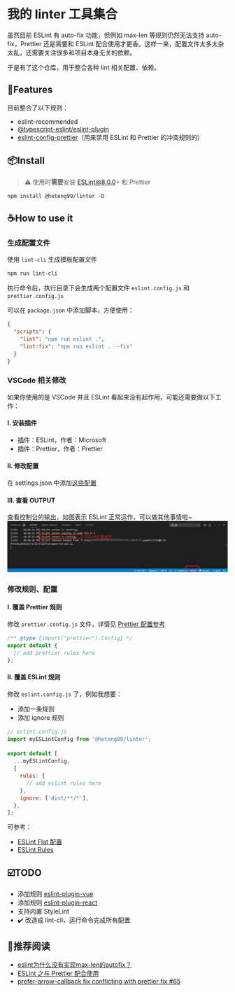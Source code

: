 # 我的 linter 工具集合

虽然目前 ESLint 有 auto-fix 功能，但例如 max-len 等规则仍然无法支持 auto-fix，Prettier 还是需要和 ESLint 配合使用才更香。这样一来，配置文件太多太杂太乱，还需要关注很多和项目本身无关的依赖。

于是有了这个仓库，用于整合各种 lint 相关配置、依赖。

## 🚀Features
目前整合了以下规则：
- eslint-recommended
- [@typescript-eslint/eslint-plugin](@typescript-eslint/eslint-plugin)
- [eslint-config-prettier](https://github.com/prettier/eslint-config-prettier)（用来禁用 ESLint 和 Prettier 的冲突规则的）


## 📦Install

> ⚠ 使用时**需要**安装 ESLint@8.0.0+ 和 Prettier

```
npm install @heteng99/linter -D
```

## ☕How to use it

### 生成配置文件

使用 `lint-cli` 生成模板配置文件

```bash
npm run lint-cli
```

执行命令后，执行目录下会生成两个配置文件 `eslint.config.js` 和 `prettier.config.js`

可以在 `package.json` 中添加脚本，方便使用：

```json
{
  "scripts": {
    "lint": "npm run eslint .",
    "lint:fix": "npm run eslint . --fix"
  }
}
```

### VSCode 相关修改

如果你使用的是 VSCode 并且 ESLint 看起来没有起作用，可能还需要做以下工作：

#### Ⅰ. 安装插件

- 插件：ESLint，作者：Microsoft
- 插件：Prettier，作者：Prettier

#### Ⅱ. 修改配置

在 settings.json 中添加[这些配置](./readme_resources/settings.json)

#### Ⅲ. 查看 OUTPUT

查看控制台的输出，如图表示 ESLint 正常运作，可以做其他事情啦~
![img](./readme_resources/20240220221337.png)

### 修改规则、配置

#### Ⅰ. 覆盖 Prettier 规则

修改 `prettier.config.js` 文件，详情见 [Prettier 配置参考](https://prettier.io/docs/en/options.html)

```js
/** @type {import("prettier").Config} */
export default {
  // add prettier rules here
};
```

#### Ⅱ. 覆盖 ESLint 规则

修改 `eslint.config.js` 了，例如我想要：

- 添加一条规则
- 添加 ignore 规则

```js
// eslint.config.js
import myESLintConfig from '@heteng99/linter';

export default [
  ...myESLintConfig,
  {
    rules: {
      // add eslint rules here
    },
    ignore: ['dist/**/*'],
  },
];
```

可参考：

- [ESLint Flat 配置](https://eslint.org/docs/latest/use/configure/configuration-files-new)
- [ESLint Rules](https://eslint.org/docs/latest/rules/)


## ☑️TODO

- 添加规则 [eslint-plugin-vue](https://github.com/vuejs/eslint-plugin-vue)
- 添加规则 [eslint-plugin-react](https://github.com/jsx-eslint/eslint-plugin-react) 
- 支持内置 StyleLint
- ✔️ 改造成 lint-cli，运行命令完成所有配置

## 📖推荐阅读

- [eslint为什么没有实现max-len的autofix？](https://juejin.cn/post/7108201700925636644)
- [ESLint 之与 Prettier 配合使用](https://juejin.cn/post/6924568874700505102)
- [prefer-arrow-callback fix conflicting with prettier fix #65](https://github.com/prettier/eslint-plugin-prettier/issues/65)
